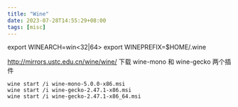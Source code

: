 ```yaml
---
title: "Wine"
date: 2023-07-28T14:55:29+08:00
tags: [misc]
---
```



export WINEARCH=win<32|64>
export WINEPREFIX=$HOME/.wine

http://mirrors.ustc.edu.cn/wine/wine/
下载 wine-mono 和 wine-gecko 两个插件

```
wine start /i wine-mono-5.0.0-x86.msi
wine start /i wine-gecko-2.47.1-x86.msi
wine start /i wine-gecko-2.47.1-x86_64.msi
```
